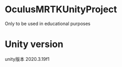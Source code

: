 # OculusMRTKUnityProject
Only to be used in educational purposes


# Unity version
unity版本 2020.3.19f1